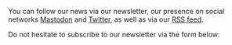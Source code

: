 You can follow our news via our newsletter, our presence on social networks <a href="https://mas.to/@accessibilityLu">Mastodon</a> and <a href="https:// twitter.com/accessibilityLu">Twitter</a>, as well as via our <a href="./news/feed.xml">RSS feed</a>.

Do not hesitate to subscribe to our newsletter via the form below:

<iframe title="Newsletter subscription form" data-w-type="embedded" src="https://links.comgouv.lu/wgt/0rj1l/vrs/form?c=f8d6a8de" style="height: 0; width:100%; border: none"></iframe>
<script type="text/javascript" src="https://app.mailjet.com/pas-nc-embedded-v1.js"></script>
